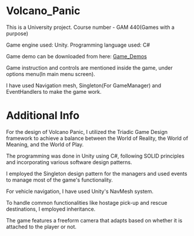 # Volcano_Panic
This is a University project. Course number - GAM 440(Games with a purpose)

Game engine used: Unity.
Programming language used: C#

Game demo can be downloaded from here: [Game_Demos](https://drive.google.com/drive/folders/1R_cf1DxQs3nRPIJxcY0E4LptXCEE-De5?usp=sharing)

Game instruction and controls are mentioned inside the game, under options menu(In main menu screen).

I have used Navigation mesh, Singleton(For GameManager) and EventHandlers to make the game work.


# Additional Info
For the design of Volcano Panic, I utilized the Triadic Game Design framework to achieve a balance between the World of Reality, the World of Meaning, and the World of Play.

The programming was done in Unity using C#, following SOLID principles and incorporating various software design patterns.

I employed the Singleton design pattern for the managers and used events to manage most of the game's functionality.

For vehicle navigation, I have used Unity's NavMesh system.

To handle common functionalities like hostage pick-up and rescue destinations, I employed inheritance.

The game features a freeform camera that adapts based on whether it is attached to the player or not.

